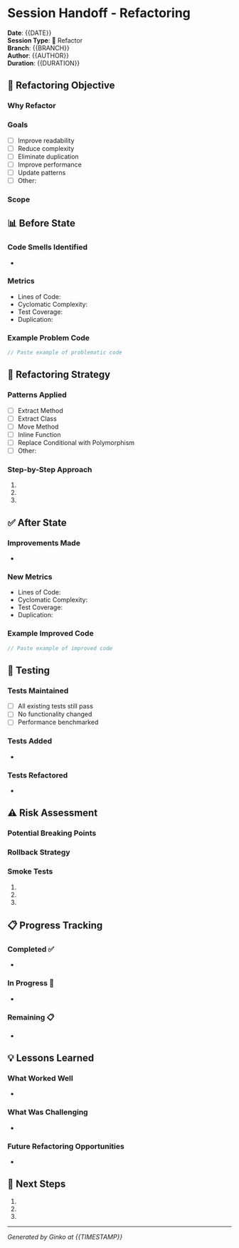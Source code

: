 # Session Handoff - Refactoring

**Date**: {{DATE}}  
**Session Type**: 🔄 Refactor  
**Branch**: {{BRANCH}}  
**Author**: {{AUTHOR}}  
**Duration**: {{DURATION}}

## 🎯 Refactoring Objective

### Why Refactor
<!-- The problem with current code -->

### Goals
- [ ] Improve readability
- [ ] Reduce complexity
- [ ] Eliminate duplication
- [ ] Improve performance
- [ ] Update patterns
- [ ] Other: 

### Scope
<!-- What's included/excluded from this refactor -->

## 📊 Before State

### Code Smells Identified
- 

### Metrics
- Lines of Code: 
- Cyclomatic Complexity: 
- Test Coverage: 
- Duplication: 

### Example Problem Code
```javascript
// Paste example of problematic code
```

## 🔄 Refactoring Strategy

### Patterns Applied
- [ ] Extract Method
- [ ] Extract Class
- [ ] Move Method
- [ ] Inline Function
- [ ] Replace Conditional with Polymorphism
- [ ] Other: 

### Step-by-Step Approach
1. 
2. 
3. 

## ✅ After State

### Improvements Made
- 

### New Metrics
- Lines of Code: 
- Cyclomatic Complexity: 
- Test Coverage: 
- Duplication: 

### Example Improved Code
```javascript
// Paste example of improved code
```

## 🧪 Testing

### Tests Maintained
- [ ] All existing tests still pass
- [ ] No functionality changed
- [ ] Performance benchmarked

### Tests Added
- 

### Tests Refactored
- 

## ⚠️ Risk Assessment

### Potential Breaking Points
<!-- Where things might break -->

### Rollback Strategy
<!-- How to revert if needed -->

### Smoke Tests
<!-- Quick tests to verify nothing broke -->
1. 
2. 
3. 

## 📋 Progress Tracking

### Completed ✅
- 

### In Progress 🔄
- 

### Remaining 📋
- 

## 💡 Lessons Learned

### What Worked Well
- 

### What Was Challenging
- 

### Future Refactoring Opportunities
- 

## 🎯 Next Steps
1. 
2. 
3. 

---

*Generated by Ginko at {{TIMESTAMP}}*